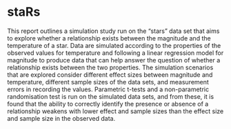 # staRs
This report outlines a simulation study run on the “stars” data set that aims to explore whether a relationship exists between the magnitude and the temperature of a star. Data are simulated according to the properties of the observed values for temperature and following a linear regression model for magnitude to produce data that can help answer the question of whether a relationship exists between the two properties. The simulation scenarios that are explored consider different effect sizes between magnitude and temperature, different sample sizes of the data sets, and measurement errors in recording the values. Parametric t-tests and a non-parametric randomisation test is run on the simulated data sets, and from these, it is found that the ability to correctly identify the presence or absence of a relationship weakens with lower effect and sample sizes than the effect size and sample size in the observed data.
